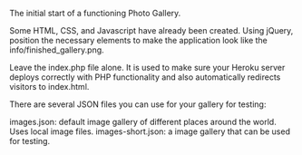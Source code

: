 The initial start of a functioning Photo Gallery. 

Some HTML, CSS, and Javascript have already been created. 
Using jQuery, position the necessary elements to make the application look like the info/finished_gallery.png.

Leave the index.php file alone. It is used to make sure your Heroku server deploys correctly with PHP functionality and also  automatically redirects visitors to index.html.


There are several JSON files you can use for your gallery for testing:

images.json: default image gallery of different places around the world. Uses local image files.
images-short.json: a image gallery that can be used for testing.
